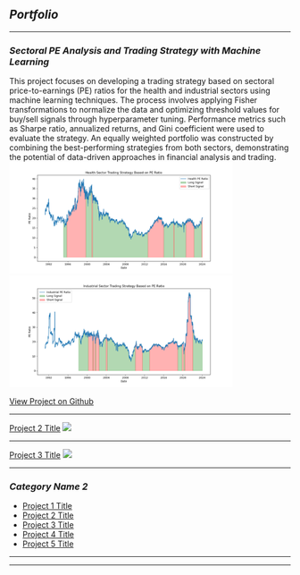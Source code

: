 ## *Portfolio*

---

### *Sectoral PE Analysis and Trading Strategy with Machine Learning*
This project focuses on developing a trading strategy based on sectoral price-to-earnings (PE) ratios for the health and industrial sectors using machine learning techniques. The process involves applying Fisher transformations to normalize the data and optimizing threshold values for buy/sell signals through hyperparameter tuning. Performance metrics such as Sharpe ratio, annualized returns, and Gini coefficient were used to evaluate the strategy. An equally weighted portfolio was constructed by combining the best-performing strategies from both sectors, demonstrating the potential of data-driven approaches in financial analysis and trading.
<img src="images/portfolio1.png?raw=true" width="400" height="200"/>
<img src="images/portfolio 2.png?raw=true" width="400" height="200"/>

[View Project on Github](/sample_page)

---
[Project 2 Title](/pdf/sample_presentation.pdf)
<img src="images/dummy_thumbnail.jpg?raw=true"/>

---
[Project 3 Title](http://example.com/)
<img src="images/dummy_thumbnail.jpg?raw=true"/>

---

### *Category Name 2*

- [Project 1 Title](http://example.com/)
- [Project 2 Title](http://example.com/)
- [Project 3 Title](http://example.com/)
- [Project 4 Title](http://example.com/)
- [Project 5 Title](http://example.com/)

---




---

